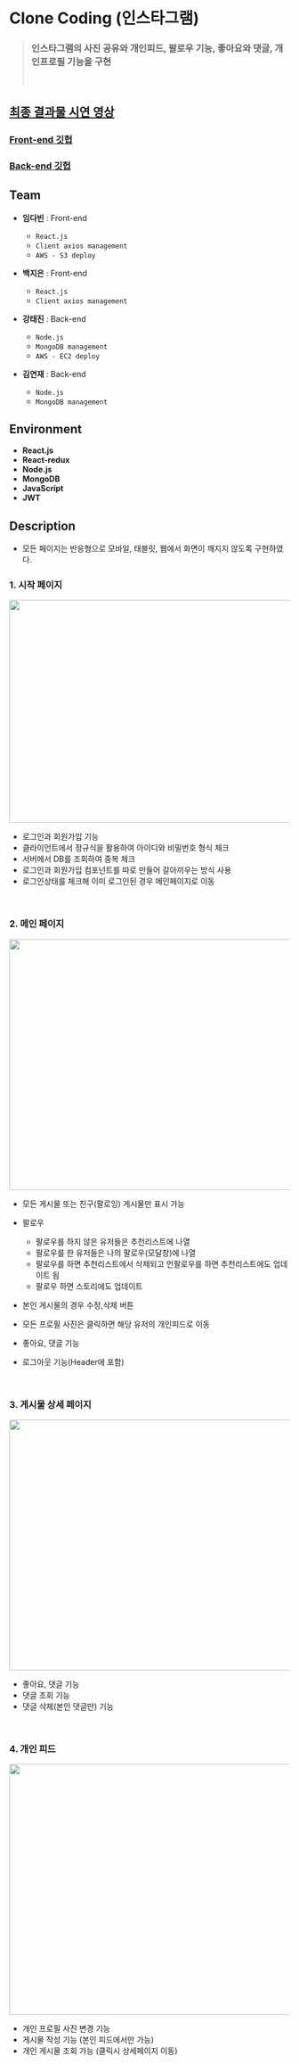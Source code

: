 # Clone Coding (인스타그램)


> ### 인스타그램의 사진 공유와 개인피드, 팔로우 기능, 좋아요와 댓글, 개인프로필 기능을 구현
>
> <br>


## [최종 결과물 시연 영상](https://www.youtube.com/watch?v=MlNSApJvKfc)


### [Front-end 깃헙](https://github.com/DabinLim/Clone_coding/tree/main/Frontend/insta_clone)

### [Back-end 깃헙](https://github.com/danaisboss/instaClone)


## Team

- **임다빈** : Front-end
  - `React.js`
  - `Client axios management`
  - `AWS - S3 deploy`

- **백지은** : Front-end
  - `React.js`
  - `Client axios management`

- **강태진** : Back-end
  - `Node.js `
  - `MongoDB management `
  - `AWS - EC2 deploy`

- **김연재** : Back-end
  - `Node.js `
  - `MongoDB management `



## Environment

- **React.js**
- **React-redux**
- **Node.js**
- **MongoDB**
- **JavaScript**
- **JWT**




## Description

- 모든 페이지는 반응형으로 모바일, 태블릿, 웹에서 화면이 깨지지 않도록 구현하였다.





### 1. 시작 페이지

 <img src="https://user-images.githubusercontent.com/77574867/114160798-43e72a80-9962-11eb-8594-5bf67b57d15c.png" width="600" height="400">

- 로그인과 회원가입 기능
- 클라이언트에서 정규식을 활용하여 아이디와 비밀번호 형식 체크
- 서버에서 DB를 조회하여 중복 체크
- 로그인과 회원가입 컴포넌트를 따로 만들어 갈아끼우는 방식 사용
- 로그인상태를 체크해 이미 로그인된 경우 메인페이지로 이동

<br>

### 2. 메인 페이지

 <img src="https://user-images.githubusercontent.com/77574867/114160808-477ab180-9962-11eb-9788-7bd48b2f33fa.png" width="600" height="450">

- 모든 게시물 또는 친구(팔로잉) 게시물만 표시 가능
- 팔로우
    - 팔로우를 하지 않은 유저들은 추천리스트에 나열
    - 팔로우를 한 유저들은 나의 팔로우(모달창)에 나열
    - 팔로우를 하면 추천리스트에서 삭제되고 언팔로우를 하면 추천리스트에도 업데이트 됨
    - 팔로우 하면 스토리에도 업데이트


- 본인 게시물의 경우 수정,삭제 버튼 
- 모든 프로필 사진은 클릭하면 해당 유저의 개인피드로 이동
- 좋아요, 댓글 기능
- 로그아웃 기능(Header에 포함)

<br>

### 3. 게시물 상세 페이지

 <img src="https://user-images.githubusercontent.com/77574867/114160811-48abde80-9962-11eb-8d84-76dbb05c06f2.png" width="600" height="450">

- 좋아요, 댓글 기능
- 댓글 조회 기능
- 댓글 삭제(본인 댓글만) 기능

<br>

### 4. 개인 피드

 <img src="https://user-images.githubusercontent.com/77574867/114160813-49447500-9962-11eb-8d62-5ef05cc88021.png" width="600" height="450">

- 개인 프로필 사진 변경 기능
- 게시물 작성 기능 (본인 피드에서만 가능)
- 개인 게시물 조회 가능 (클릭시 상세페이지 이동)

<br>





